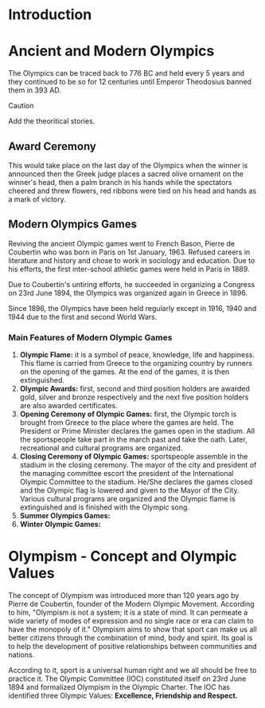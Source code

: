# Introduction 

# Ancient and Modern Olympics 

The Olympics can be traced back to 776 BC and held every 5 years and they continued to be so for 12 centuries until Emperor Theodosius banned them in 393 AD.

> [!CAUTION]
> Add the theoritical stories. 

## Award Ceremony 
This would take place on the last day of the Olympics when the winner is announced then the Greek judge places a sacred olive ornament on the winner's head, then a palm branch in his hands while the spectators cheered and threw flowers, red ribbons were tied on his head and hands as a mark of victory. 

## Modern Olympics Games 
Reviving the ancient Olympic games went to French Bason, Pierre de Coubertin who was born in Paris on 1st January, 1963. Refused careers in literature and history and chose to work in sociology and education. Due to his efforts, the first inter-school athletic games were held in Paris in 1889. 

Due to Coubertin's untiring efforts, he succeeded in organizing a Congress on 23rd June 1894, the Olympics was organized again in Greece in 1896. 

Since 1896, the Olympics have been held regularly except in 1916, 1940 and 1944 due to the first and second World Wars. 

### Main Features of Modern Olympic Games
1. **Olympic Flame:** it is a symbol of peace, knowledge, life and happiness. This flame is carried from Greece to the organizing country by runners on the opening of the games. At the end of the games, it is then extinguished. 
2. **Olympic Awards:** first, second and third position holders are awarded gold, silver and bronze respectively and the next five position holders are also awarded certificates. 
3. **Opening Ceremony of Olympic Games:** first, the Olympic torch is brought from Greece to the place where the games are held. The President or Prime Minister declares the games open in the stadium. All the sportspeople take part in the march past and take the oath. Later, recreational and cultural programs are organized. 
4. **Closing Ceremony of Olympic Games:** sportspeople assemble in the stadium in the closing ceremony. The mayor of the city and president of the managing committee escort the president of the International Olympic Committee to the stadium. He/She declares the games closed and the Olympic flag is lowered and given to the Mayor of the City. Various cultural programs are organized and the Olympic flame is extinguished and is finished with the Olympic song. 
5. **Summer Olympics Games:**
6. **Winter Olympic Games:**

# Olympism - Concept and Olympic Values 
The concept of Olympism was introduced more than 120 years ago by Pierre de Coubertin, founder of the Modern Olympic Movement. According to him, "Olympism is not a system; it is a state of mind. It can permeate a wide variety of modes of expression and no single race or era can claim to have the monopoly of it." Olympism aims to show that sport can make us all better citizens through the combination of mind, body and spirit. Its goal is to help the development of positive relationships between communities and nations. 

According to it, sport is a universal human right and we all should be free to practice it. The Olympic Committee (IOC) constituted itself on 23rd June 1894 and formalized Olympism in the Olympic Charter. The IOC has identified three Olympic Values: **Excellence, Friendship and Respect.**